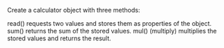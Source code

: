 Create a calculator object with three methods:

read() requests two values and stores them as properties of the object.
sum() returns the sum of the stored values.
mul() (multiply) multiplies the stored values and returns the result.
